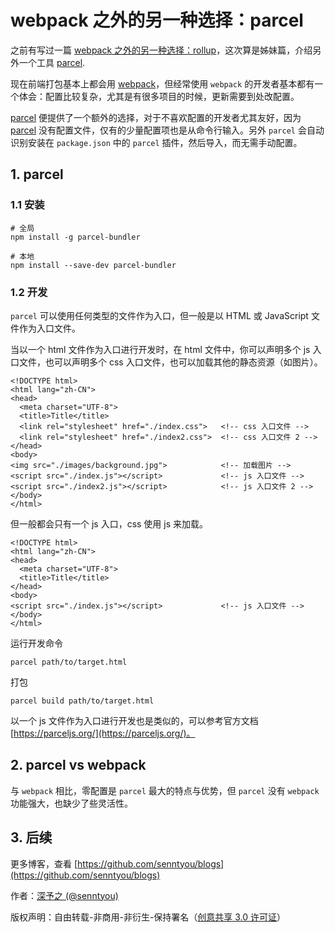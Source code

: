 # webpack 之外的另一种选择：parcel

之前有写过一篇 [webpack 之外的另一种选择：rollup](/15.md)，这次算是姊妹篇，介绍另外一个工具 [parcel](https://github.com/parcel-bundler/parcel).

现在前端打包基本上都会用 [webpack](https://github.com/webpack/webpack)，但经常使用 `webpack` 的开发者基本都有一个体会：配置比较复杂，尤其是有很多项目的时候，更新需要到处改配置。

[parcel](https://github.com/parcel-bundler/parcel) 便提供了一个额外的选择，对于不喜欢配置的开发者尤其友好，因为 [parcel](https://github.com/parcel-bundler/parcel) 没有配置文件，仅有的少量配置项也是从命令行输入。另外 `parcel` 会自动识别安装在 `package.json` 中的 `parcel` 插件，然后导入，而无需手动配置。

## 1. parcel

### 1.1 安装

```
# 全局
npm install -g parcel-bundler

# 本地
npm install --save-dev parcel-bundler
```

### 1.2 开发

`parcel` 可以使用任何类型的文件作为入口，但一般是以 HTML 或 JavaScript 文件作为入口文件。

当以一个 html 文件作为入口进行开发时，在 html 文件中，你可以声明多个 js 入口文件，也可以声明多个 css 入口文件，也可以加载其他的静态资源（如图片）。

```
<!DOCTYPE html>
<html lang="zh-CN">
<head>
  <meta charset="UTF-8">
  <title>Title</title>
  <link rel="stylesheet" href="./index.css">   <!-- css 入口文件 -->
  <link rel="stylesheet" href="./index2.css">  <!-- css 入口文件 2 -->
</head>
<body>
<img src="./images/background.jpg">            <!-- 加载图片 -->
<script src="./index.js"></script>             <!-- js 入口文件 -->
<script src="./index2.js"></script>            <!-- js 入口文件 2 -->
</body>
</html>
```

但一般都会只有一个 js 入口，css 使用 js 来加载。

```
<!DOCTYPE html>
<html lang="zh-CN">
<head>
  <meta charset="UTF-8">
  <title>Title</title>
</head>
<body>
<script src="./index.js"></script>             <!-- js 入口文件 -->
</body>
</html>
```

运行开发命令

```
parcel path/to/target.html
```

打包

```
parcel build path/to/target.html
```

以一个 js 文件作为入口进行开发也是类似的，可以参考官方文档 [https://parceljs.org/](https://parceljs.org/)。

## 2. parcel vs webpack

与 `webpack` 相比，零配置是 `parcel` 最大的特点与优势，但 `parcel` 没有 `webpack` 功能强大，也缺少了些灵活性。

## 3. 后续

更多博客，查看 [https://github.com/senntyou/blogs](https://github.com/senntyou/blogs)

作者：[深予之 (@senntyou)](https://github.com/senntyou)

版权声明：自由转载-非商用-非衍生-保持署名（[创意共享 3.0 许可证](https://creativecommons.org/licenses/by-nc-nd/3.0/deed.zh)）
